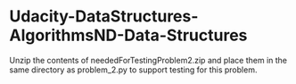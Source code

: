 # Udacity-DataStructures-AlgorithmsND-Data-Structures

Unzip the contents of neededForTestingProblem2.zip and place them in the same directory as problem_2.py to support testing for this problem.

